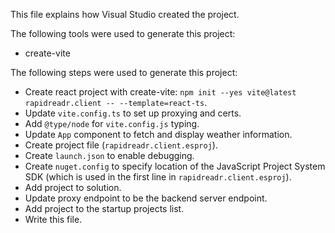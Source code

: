 This file explains how Visual Studio created the project.

The following tools were used to generate this project:
- create-vite

The following steps were used to generate this project:
- Create react project with create-vite: `npm init --yes vite@latest rapidreadr.client -- --template=react-ts`.
- Update `vite.config.ts` to set up proxying and certs.
- Add `@type/node` for `vite.config.js` typing.
- Update `App` component to fetch and display weather information.
- Create project file (`rapidreadr.client.esproj`).
- Create `launch.json` to enable debugging.
- Create `nuget.config` to specify location of the JavaScript Project System SDK (which is used in the first line in `rapidreadr.client.esproj`).
- Add project to solution.
- Update proxy endpoint to be the backend server endpoint.
- Add project to the startup projects list.
- Write this file.
